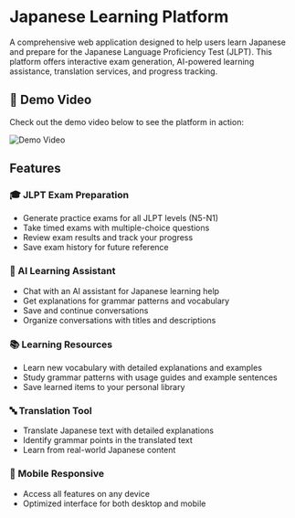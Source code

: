 # Japanese Learning Platform

A comprehensive web application designed to help users learn Japanese and prepare for the Japanese Language Proficiency Test (JLPT). This platform offers interactive exam generation, AI-powered learning assistance, translation services, and progress tracking.

## 🎥 Demo Video

Check out the demo video below to see the platform in action:

![Demo Video](https://github.com/user-attachments/assets/c36d4527-8731-4dfe-b60c-537800b7b24f)

## Features

### 🎓 JLPT Exam Preparation
- Generate practice exams for all JLPT levels (N5-N1)
- Take timed exams with multiple-choice questions
- Review exam results and track your progress
- Save exam history for future reference

### 🤖 AI Learning Assistant
- Chat with an AI assistant for Japanese learning help
- Get explanations for grammar patterns and vocabulary
- Save and continue conversations
- Organize conversations with titles and descriptions

### 📚 Learning Resources
- Learn new vocabulary with detailed explanations and examples
- Study grammar patterns with usage guides and example sentences
- Save learned items to your personal library

### 🔤 Translation Tool
- Translate Japanese text with detailed explanations
- Identify grammar points in the translated text
- Learn from real-world Japanese content

### 📱 Mobile Responsive
- Access all features on any device
- Optimized interface for both desktop and mobile

